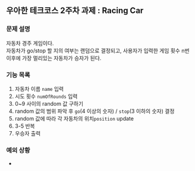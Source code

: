 ## 우아한 테크코스 2주차 과제 : Racing Car
### 문제 설명
자동차 경주 게임이다.  
자동차가 go/stop 할 지의 여부는 랜덤으로 결정되고, 사용자가 입력한 게임 횟수 n번 이후에 가장 멀리있는 자동차가 승자가 된다.  

### 기능 목록  
1. 자동차 이름 `name` 입력  
2. 시도 횟수 `numOfRounds` 입력  
3. 0~9 사이의 random 값 구하기  
4. random 값의 범위 파악 후 `go`(4 이상의 숫자) / `stop`(3 이하의 숫자) 결정  
5. random 값에 따라 각 자동차의 위치`position` update  
6. 3-5 반복  
7. 우승자 출력  

### 예외 상황
-

